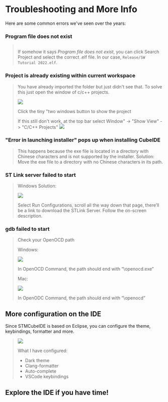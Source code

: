 # Troubleshooting and More Info

Here are some common errors we've seen over the years:

### Program file does not exist

> <img src="https://i.imgur.com/RFDg47S.png" alt="" data-size="original">
>
> If somehow it says _Program file does not exist_, you can click Search Project and select the correct .elf file. In our case, `Release/SW Tutorial 2022.elf`.

### Project is already existing within current workspace

> You have already imported the folder but just didn't see that. To solve this just open the window of c/c++ projects.
>
> ![](https://i.imgur.com/yccdRwE.jpg)&#x20;
>
> Click the tiny "two windows button to show the project&#x20;
>
> If this still don't work, at the top bar select Window" -> "Show View" -> "C/C++ Projects" ![](https://i.imgur.com/4SJLUZV.jpg)

### "Error in launching installer" pops up when installing CubeIDE

> This happens because the exe file is located in a directory with Chinese characters and is not supported by the installer. Solution: Move the exe file to a directory with no Chinese characters in its path.

### ST Link server failed to start

> Windows Solution:
>
> &#x20;![](https://i.imgur.com/wCJXaKf.png)&#x20;
>
> Select Run Configurations, scroll all the way down that page, there’ll be a link to download the STLink Server. Follow the on-screen description.

### gdb failed to start

> Check your OpenOCD path
>
> Windows:
>
> &#x20;![](https://i.imgur.com/AtQTnB6.png)&#x20;
>
> In OpenOCD Command, the path should end with “\openocd.exe”&#x20;
>
> Mac:
>
> &#x20;![](https://i.imgur.com/Xk8Z7zA.png)&#x20;
>
> In OpenODC Command, the path should end with “\openocd”

## More configuration on the IDE

Since STMCubeIDE is based on Eclipse, you can configure the theme, keybindings, formatter and more.

> ![](https://i.imgur.com/jeWyQcS.png)&#x20;
>
> What I have configured:
>
> * Dark theme
> * Clang-formatter
> * Auto-complete
> * VSCode keybindings

## Explore the IDE if you have time!
